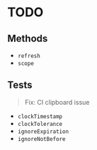 # TODO

## Methods

- `refresh`
- `scope`

## Tests

> Fix: CI clipboard issue

- `clockTimestamp`
- `clockTolerance`
- `ignoreExpiration`
- `ignoreNotBefore`
